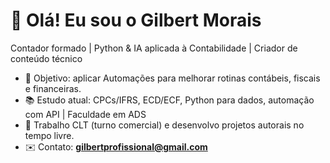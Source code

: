 # 👋 Olá! Eu sou o Gilbert Morais

Contador  formado | Python & IA aplicada à Contabilidade | Criador de conteúdo técnico

- 🎯 Objetivo: aplicar Automações  para melhorar rotinas contábeis, fiscais e financeiras.
- 📚 Estudo atual: CPCs/IFRS, ECD/ECF, Python para dados, automação com API | Faculdade em ADS
- 💼 Trabalho CLT (turno comercial) e desenvolvo projetos autorais no tempo livre.
- ✉️ Contato: **gilbertprofissional@gmail.com**
